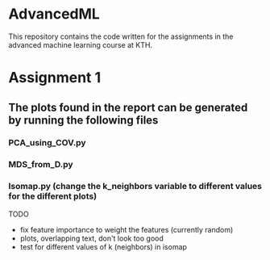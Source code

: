 # AdvancedML

This repository contains the code written for the assignments in the advanced machine learning course at KTH. 

# Assignment 1

## The plots found in the report can be generated by running the following files
### PCA_using_COV.py
### MDS_from_D.py
### Isomap.py (change the k_neighbors variable to different values for the different plots)


TODO

* fix feature importance to weight the features (currently random)
* plots, overlapping text, don't look too good 
* test for different values of k (neighbors) in isomap